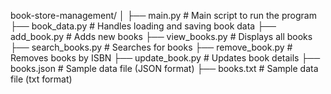 book-store-management/
│
├── main.py              # Main script to run the program
├── book_data.py         # Handles loading and saving book data
├── add_book.py          # Adds new books
├── view_books.py        # Displays all books
├── search_books.py      # Searches for books
├── remove_book.py       # Removes books by ISBN
├── update_book.py       # Updates book details
├── books.json           # Sample data file (JSON format)
├── books.txt            # Sample data file (txt format)
